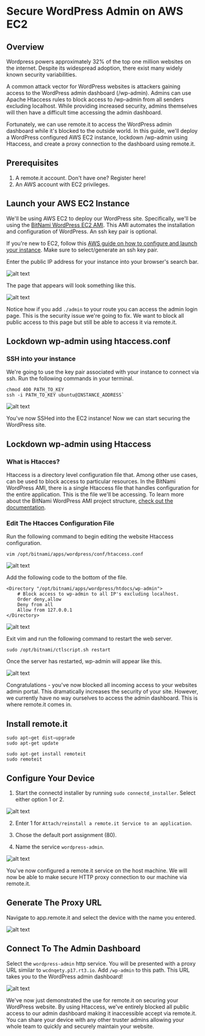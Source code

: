 # Secure WordPress Admin on AWS EC2

## Overview

Wordpress powers approximately 32% of the top one million websites on the internet. Despite its widespread adoption, there exist many widely known security variabilities.

A common attack vector for WordPress websites is attackers gaining access to the WordPress admin dashboard (/wp-admin). Admins can use Apache Htaccess rules to block access to /wp-admin from all senders excluding localhost. While providing increased security, admins themselves will then have a difficult time accessing the admin dashboard.

Fortunately, we can use remote.it to access the WordPress admin dashboard while it's blocked to the outside world. In this guide, we'll deploy a WordPress configured AWS EC2 instance, lockdown /wp-admin using Htaccess, and create a proxy connection to the dashboard using remote.it.

## Prerequisites

1. A remote.it account. Don't have one? Register here!
2. An AWS account with EC2 privileges.

## Launch your AWS EC2 Instance

We'll be using AWS EC2 to deploy our WordPress site. Specifically, we'll be using the [BitNami WordPress EC2 AMI](https://aws.amazon.com/marketplace/pp/B00NN8Y43U). This AMI automates the installation and configuration of WordPress. An ssh key pair is optional.

If you're new to EC2, follow this [AWS guide on how to configure and launch your instance](https://aws.amazon.com/getting-started/tutorials/launch-a-wordpress-website/). Make sure to select/generate an ssh key pair.

Enter the public IP address for your instance into your browser's search bar.

![alt text](../.gitbook/assets/wordpress-aws/locate-id.png "Logo Title Text 1")

The page that appears will look something like this.

![alt text](../.gitbook/assets/wordpress-aws/website-front-page.png "Logo Title Text 1")

Notice how if you add `./admin` to your route you can access the admin login page. This is the security issue we're going to fix. We want to block all public access to this page but still be able to access it via remote.it.

## Lockdown wp-admin using htaccess.conf

### SSH into your instance

We're going to use the key pair associated with your instance to connect via ssh. Run the following commands in your terminal.

```shell
chmod 400 PATH_TO_KEY
ssh -i PATH_TO_KEY ubuntu@INSTANCE_ADDRESS`
```

![alt text](../.gitbook/assets/wordpress-aws/ec2-ssh.png "Logo Title Text 1")

You've now SSHed into the EC2 instance! Now we can start securing the WordPress site.

## Lockdown wp-admin using Htaccess

### What is Htacces?

Htaccess is a directory level configuration file that. Among other use cases, can be used to block access to particular resources. In the BitNami WordPress AMI, there is a single Htaccess file that handles configuration for the entire application. This is the file we'll be accessing. To learn more about the BitNami WordPress AMI project structure, [check out the documentation](https://docs.bitnami.com/aws/apps/wordpress/).

### Edit The Htacces Configuration File

Run the following command to begin editing the website Htaccess configuration.

`vim /opt/bitnami/apps/wordpress/conf/htaccess.conf`

![alt text](../.gitbook/assets/wordpress-aws/htaccess-vanilla.png "Logo Title Text 1")

Add the following code to the bottom of the file.

```shell
<Directory "/opt/bitnami/apps/wordpress/htdocs/wp-admin">
    # Block access to wp-admin to all IP's excluding localhost.
    Order deny,allow
    Deny from all
    Allow from 127.0.0.1
</Directory>
```

![alt text](../.gitbook/assets/wordpress-aws/htaccess-edited.png "Logo Title Text 1")

Exit vim and run the following command to restart the web server.

`sudo /opt/bitnami/ctlscript.sh restart`

Once the server has restarted, wp-admin will appear like this.

![alt text](../.gitbook/assets/wordpress-aws/admin-forbidden.png "Logo Title Text 1")

Congratulations - you've now blocked all incoming access to your websites admin portal. This dramatically increases the security of your site. However, we currently have no way ourselves to access the admin dashboard. This is where remote.it comes in.

## Install remote.it

```shell
sudo apt−get dist−upgrade
sudo apt-get update
```

```shell
sudo apt-get install remoteit
sudo remoteit
```

## Configure Your Device

1. Start the connectd installer by running `sudo connectd_installer`. Select either option 1 or 2.

![alt text](../.gitbook/assets/wordpress-aws/sudo-connectd-installer.png "Logo Title Text 1")

2. Enter 1 for `Attach/reinstall a remote.it Service to an application`.

3. Chose the default port assignment (80).

4. Name the service `wordpress-admin`.

![alt text](../.gitbook/assets/wordpress-aws/http-service-setup.png "Logo Title Text 1")

You've now configured a remote.it service on the host machine. We will now be able to make secure HTTP proxy connection to our machine via remote.it.

## Generate The Proxy URL

Navigate to app.remote.it and select the device with the name you entered.

![alt text](../.gitbook/assets/wordpress-aws/device-services.png "Logo Title Text 1")

## Connect To The Admin Dashboard

Select the `wordpress-admin` http service. You will be presented with a proxy URL similar to `wcdnqety.p17.rt3.io`. Add `/wp-admin` to this path. This URL takes you to the WordPress admin dashboard!

![alt text](../.gitbook/assets/wordpress-aws/wp-admin.png "Logo Title Text 1")

We've now just demonstrated the use for remote.it on securing your WordPress website. By using Htaccess, we've entirely blocked all public access to our admin dashboard making it inaccessible accept via remote.it. You can share your device with any other truster admins allowing your whole team to quickly and securely maintain your website.